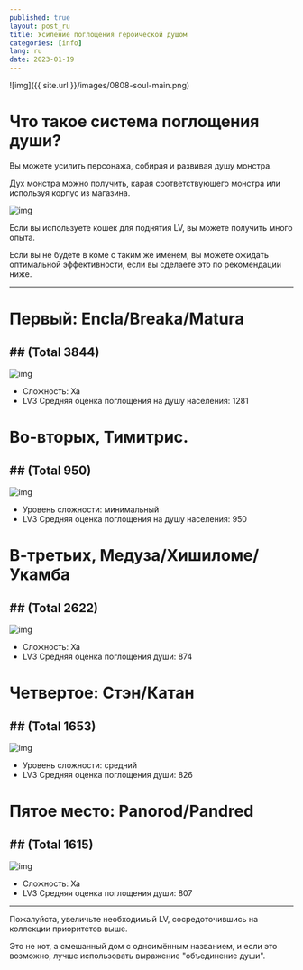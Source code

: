 ```yaml
---
published: true
layout: post_ru
title: Усиление поглощения героической душом
categories: [info]
lang: ru
date: 2023-01-19
---
```

![img]({{ site.url }}/images/0808-soul-main.png)
# Что такое система поглощения души?
Вы можете усилить персонажа, собирая и развивая душу монстра.


Дух монстра можно получить, карая соответствующего монстра или используя корпус из магазина.



![img]({{site.url}}/images/0808-soul-0.png)


Если вы используете кошек для поднятия LV, вы можете получить много опыта.


Если вы не будете в коме с таким же именем, вы можете ожидать оптимальной эффективности, если вы сделаете это по рекомендации ниже.



***

# Первый: Encla/Breaka/Matura
## ## (Total 3844)
![img]({{site.url}}/images/0808-soul-1.png)
- Сложность: Ха
- LV3 Средняя оценка поглощения на душу населения: 1281


# Во-вторых, Тимитрис.
## ## (Total 950)
![img]({{site.url}}/images/0808-soul-2.png)
- Уровень сложности: минимальный
- LV3 Средняя оценка поглощения на душу населения: 950


# В-третьих, Медуза/Хишиломе/Укамба
## ## (Total 2622)
![img]({{site.url}}/images/0808-soul-3.png)
- Сложность: Ха
- LV3 Средняя оценка поглощения души: 874


# Четвертое: Стэн/Катан
## ## (Total 1653)
![img]({{site.url}}/images/0808-soul-4.png)
- Уровень сложности: средний
- LV3 Средняя оценка поглощения души: 826


# Пятое место: Panorod/Pandred
## ## (Total 1615)
![img]({{site.url}}/images/0808-soul-5.png)
- Сложность: Ха
- LV3 Средняя оценка поглощения души: 807


***
Пожалуйста, увеличьте необходимый LV, сосредоточившись на коллекции приоритетов выше.


Это не кот, а смешанный дом с одноимённым названием, и если это возможно, лучше использовать выражение "объединение души".